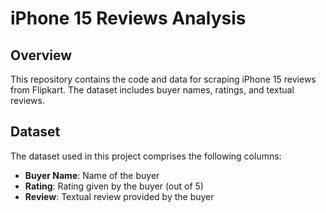 # iPhone 15 Reviews Analysis

## Overview
This repository contains the code and data for scraping iPhone 15 reviews from Flipkart. The dataset includes buyer names, ratings, and textual reviews.

## Dataset
The dataset used in this project comprises the following columns:
- **Buyer Name**: Name of the buyer
- **Rating**: Rating given by the buyer (out of 5)
- **Review**: Textual review provided by the buyer
